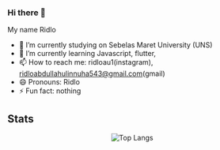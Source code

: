### Hi there 👋
My name Ridlo 
<!--
**Ridlo543/Ridlo543** is a ✨ _special_ ✨ repository because its `README.md` (this file) appears on your GitHub profile.
-->
- 🔭 I’m currently studying on Sebelas Maret University (UNS)
- 🌱 I’m currently learning Javascript, flutter, 
- 📫 How to reach me: ridloau1(instagram), ridloabdullahulinnuha543@gmail.com(gmail)
- 😄 Pronouns: Ridlo
- ⚡ Fun fact: nothing

## Stats

<div style="text-align: center">
<!--
![Github Stats](https://github-readme-stats.vercel.app/api?username=Ridlo543&theme=radical&show_icons=true&count_private=true)
-->
 
![Top Langs](https://github-readme-stats.vercel.app/api/top-langs/?username=Ridlo543&theme=radical&layout=compact&langs_count=100&card_width=445)

</div>
